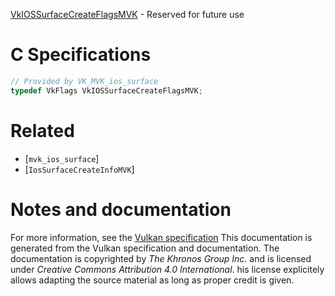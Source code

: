 [VkIOSSurfaceCreateFlagsMVK](https://www.khronos.org/registry/vulkan/specs/1.3-extensions/man/html/VkIOSSurfaceCreateFlagsMVK.html) - Reserved for future use

# C Specifications
```c
// Provided by VK_MVK_ios_surface
typedef VkFlags VkIOSSurfaceCreateFlagsMVK;
```

# Related
- [`mvk_ios_surface`]
- [`IosSurfaceCreateInfoMVK`]

# Notes and documentation
For more information, see the [Vulkan specification](https://www.khronos.org/registry/vulkan/specs/1.3-extensions/html/vkspec.html)
This documentation is generated from the Vulkan specification and documentation.
The documentation is copyrighted by *The Khronos Group Inc.* and is licensed under *Creative Commons Attribution 4.0 International*.
his license explicitely allows adapting the source material as long as proper credit is given.
        